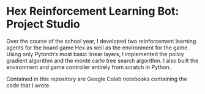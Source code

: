# Hex Reinforcement Learning Bot: Project Studio

Over the course of the school year, I developed two reinforcement learning agents for the board game Hex as well as the environment for the game. Using only Pytorch’s most basic linear layers, I implemented the policy gradient algorithm and the monte carlo tree search algorithm. I also built the environment and game controller entirely from scratch in Python.

Contained in this repository are Google Colab notebooks containing the code that I wrote. 
